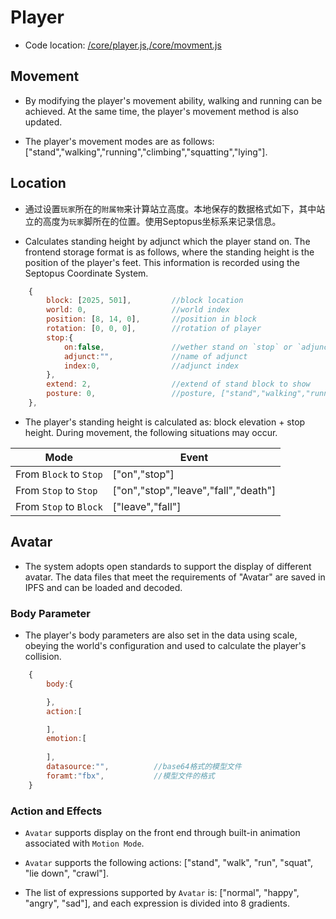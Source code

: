 # Player

* Code location: [/core/player.js](https://github.com/septopus-rex/world/blob/main/engine/src/septopus/core/player.js),[/core/movment.js](https://github.com/septopus-rex/world/blob/main/engine/src/septopus/core/movment.js)

## Movement

* By modifying the player's movement ability, walking and running can be achieved. At the same time, the player's movement method is also updated.
  
* The player's movement modes are as follows: ["stand","walking","running","climbing","squatting","lying"].

## Location

* 通过设置`玩家`所在的`附属物`来计算站立高度。本地保存的数据格式如下，其中站立的高度为`玩家`脚所在的位置。使用Septopus坐标系来记录信息。

* Calculates standing height by adjunct which the player stand on. The frontend storage format is as follows, where the standing height is the position of the player's feet. This information is recorded using the Septopus Coordinate System.

```Javascript
    {
        block: [2025, 501],         //block location
        world: 0,                   //world index
        position: [8, 14, 0],       //position in block
        rotation: [0, 0, 0],        //rotation of player
        stop:{
            on:false,               //wether stand on `stop` or `adjunct`
            adjunct:"",             //name of adjunct
            index:0,                //adjunct index
        },
        extend: 2,                  //extend of stand block to show 
        posture: 0,                 //posture, ["stand","walking","running","climbing","squatting","lying"]
    },
```

* The player's standing height is calculated as: block elevation + stop height. During movement, the following situations may occur.

|  Mode   | Event  |
|  ----  | ----  |
| From `Block` to `Stop` | ["on","stop"] |
| From `Stop` to `Stop`  | ["on","stop","leave","fall","death"]  |
| From `Stop` to `Block` | ["leave","fall"] |

## Avatar

* The system adopts open standards to support the display of different avatar. The data files that meet the requirements of "Avatar" are saved in IPFS and can be loaded and decoded.

### Body Parameter

* The player's body parameters are also set in the data using scale, obeying the world's configuration and used to calculate the player's collision.

```Javascript
    {
        body:{

        },
        action:[

        ],
        emotion:[
            
        ],
        datasource:"",          //base64格式的模型文件
        foramt:"fbx",           //模型文件的格式
    }
```

### Action and Effects

* `Avatar` supports display on the front end through built-in animation associated with `Motion Mode`.
  
* `Avatar` supports the following actions: ["stand", "walk", "run", "squat", "lie down", "crawl"].
  
* The list of expressions supported by `Avatar` is: ["normal", "happy", "angry", "sad"], and each expression is divided into 8 gradients.